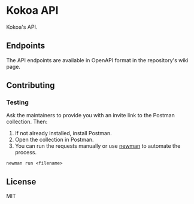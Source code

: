 # Kokoa API

Kokoa's API.

## Endpoints

The API endpoints are available in OpenAPI format in the repository's
wiki page.

## Contributing

### Testing

Ask the maintainers to provide you with an invite link to the Postman collection.
Then:

1. If not already installed, install Postman.
2. Open the collection in Postman.
3. You can run the requests manually or use [newman](https://learning.postman.com/docs/running-collections/using-newman-cli/command-line-integration-with-newman/) to automate the process.

```
newman run <filename>
```

## License

MIT
